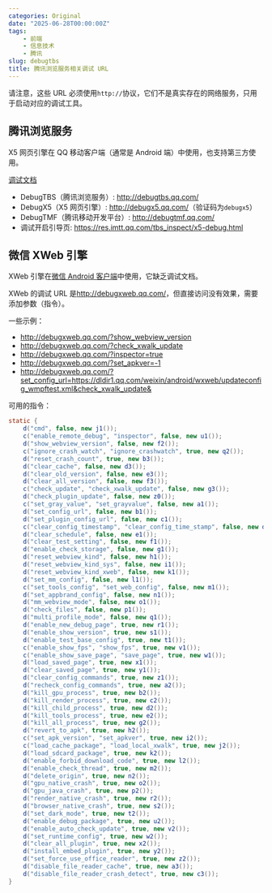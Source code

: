 ```yaml
---
categories: Original
date: "2025-06-28T00:00:00Z"
tags:
    - 前端
    - 信息技术
    - 腾讯
slug: debugtbs
title: 腾讯浏览服务相关调试 URL
---
```


请注意，这些 URL 必须使用`http://`协议，它们不是真实存在的网络服务，只用于启动对应的调试工具。

## 腾讯浏览服务

X5 网页引擎在 QQ 移动客户端（通常是 Android 端）中使用，也支持第三方使用。

[调试文档](https://x5.tencent.com/docs.html#debugx5)

- DebugTBS（腾讯浏览服务）: <http://debugtbs.qq.com/>
- DebugX5（X5 网页引擎）: <http://debugx5.qq.com/>（验证码为`debugx5`）
- DebugTMF（腾讯移动开发平台）: <http://debugtmf.qq.com/>
- 调试开启引导页: <https://res.imtt.qq.com/tbs_inspect/x5-debug.html>

## 微信 XWeb 引擎

XWeb 引擎在[微信 Android 客户端](https://developers.weixin.qq.com/miniprogram/dev/framework/runtime/env.html)中使用，它缺乏调试文档。

XWeb 的调试 URL 是<http://debugxweb.qq.com/>，但直接访问没有效果，需要添加参数（指令）。

一些示例：

- <http://debugxweb.qq.com/?show_webview_version>
- <http://debugxweb.qq.com/?check_xwalk_update>
- <http://debugxweb.qq.com/?inspector=true>
- <http://debugxweb.qq.com/?set_apkver=-1>
- <http://debugxweb.qq.com/?set_config_url=https://dldir1.qq.com/weixin/android/wxweb/updateconfig_wmpftest.xml&check_xwalk_update&>

可用的指令：

```java
static {
    d("cmd", false, new j1());
    c("enable_remote_debug", "inspector", false, new u1());
    d("show_webview_version", false, new f2());
    c("ignore_crash_watch", "ignore_crashwatch", true, new q2());
    d("reset_crash_count", true, new b3());
    d("clear_cache", false, new d3());
    d("clear_old_version", false, new e3());
    d("clear_all_version", false, new f3());
    c("check_update", "check_xwalk_update", false, new g3());
    d("check_plugin_update", false, new z0());
    c("set_gray_value", "set_grayvalue", false, new a1());
    d("set_config_url", false, new b1());
    d("set_plugin_config_url", false, new c1());
    c("clear_config_timestamp", "clear_config_time_stamp", false, new d1());
    d("clear_schedule", false, new e1());
    d("clear_test_setting", false, new f1());
    d("enable_check_storage", false, new g1());
    d("reset_webview_kind", false, new h1());
    d("reset_webview_kind_sys", false, new i1());
    d("reset_webview_kind_xweb", false, new k1());
    d("set_mm_config", false, new l1());
    c("set_tools_config", "set_web_config", false, new m1());
    d("set_appbrand_config", false, new n1());
    d("mm_webview_mode", false, new o1());
    d("check_files", false, new p1());
    d("multi_profile_mode", false, new q1());
    d("enable_new_debug_page", true, new r1());
    d("enable_show_version", true, new s1());
    d("enable_test_base_config", true, new t1());
    c("enable_show_fps", "show_fps", true, new v1());
    c("enable_show_save_page", "save_page", true, new w1());
    d("load_saved_page", true, new x1());
    d("clear_saved_page", true, new y1());
    d("clear_config_commands", true, new z1());
    d("recheck_config_commands", true, new a2());
    d("kill_gpu_process", true, new b2());
    d("kill_render_process", true, new c2());
    d("kill_child_process", true, new d2());
    d("kill_tools_process", true, new e2());
    d("kill_all_process", true, new g2());
    d("revert_to_apk", true, new h2());
    c("set_apk_version", "set_apkver", true, new i2());
    c("load_cache_package", "load_local_xwalk", true, new j2());
    d("load_sdcard_package", true, new k2());
    d("enable_forbid_download_code", true, new l2());
    d("enable_check_thread", true, new m2());
    d("delete_origin", true, new n2());
    d("gpu_native_crash", true, new o2());
    d("gpu_java_crash", true, new p2());
    d("render_native_crash", true, new r2());
    d("browser_native_crash", true, new s2());
    d("set_dark_mode", true, new t2());
    d("enable_debug_package", true, new u2());
    d("enable_auto_check_update", true, new v2());
    d("set_runtime_config", true, new w2());
    d("clear_all_plugin", true, new x2());
    d("install_embed_plugin", true, new y2());
    d("set_force_use_office_reader", true, new z2());
    d("disable_file_reader_cache", true, new a3());
    d("disable_file_reader_crash_detect", true, new c3());
}
```
